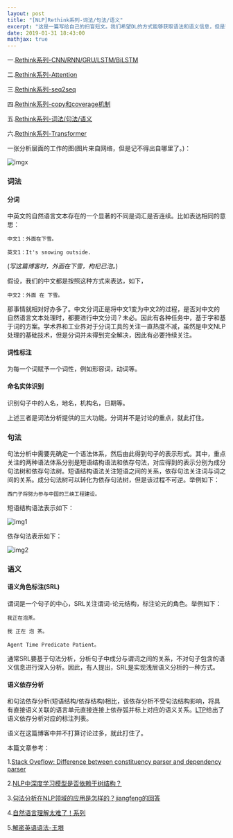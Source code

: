 ```yaml
---
layout: post
title: "[NLP]Rethink系列-词法/句法/语义"
excerpt: "这是一篇写给自己的扫盲短文。我们希望DL的方式能够获取语法和语义信息，但是评估的方式多是通过下游任务的性能，没有从过程上去分析是否确实获得了期望的语法和语义信息，个人对这种分析方式并不认同。直接对词法，句法和语义信息进行分析的技术作为NLP的底层技术，值得进一步探索和思考。"
date: 2019-01-31 18:43:00
mathjax: true
---
```


一.[Rethink系列-CNN/RNN/GRU/LSTM/BiLSTM](https://zhpmatrix.github.io/2019/01/27/NLP-rethinking-base-blocks/)

二.[Rethink系列-Attention](https://zhpmatrix.github.io/2019/01/27/NLP-rethinking-attention/)

三.[Rethink系列-seq2seq](https://zhpmatrix.github.io/2019/01/28/NLP-rethingking-seq2seq/)

四.[Rethink系列-copy和coverage机制](https://zhpmatrix.github.io/2019/01/29/NLP-rethinking-copy-and-coverage/)

五.[Rethink系列-词法/句法/语义](https://zhpmatrix.github.io/2019/01/31/NLP-rethinking-basic-techniques/)

六.[Rethink系列-Transformer](https://zhpmatrix.github.io/2019/03/13/NLP-rethinking-Transformer/)

一张分析层面的工作的图(图片来自网络，但是记不得出自哪里了。)：

![imgx](http://wx2.sinaimg.cn/mw690/aba7d18bly1g5euouuxvdj21700ko78f.jpg)

### 词法

#### 分词

中英文的自然语言文本存在的一个显著的不同是词汇是否连续。比如表达相同的意思：

    中文1：外面在下雪。

    英文1：It's snowing outside.

(_写这篇博客时，外面在下雪，枸杞已泡。_)

假设，我们的中文都是按照这种方式来表达，如下，

    中文2：外面 在 下雪。

那事情就相对好办多了。中文分词正是将中文1变为中文2的过程，是否对中文的自然语言文本处理时，都要进行中文分词？未必。因此有各种任务中，基于字和基于词的方案。学术界和工业界对于分词工具的关注一直热度不减，虽然是中文NLP处理的基础技术，但是分词并未得到完全解决，因此有必要持续关注。

#### 词性标注

为每一个词赋予一个词性，例如形容词，动词等。

#### 命名实体识别

识别句子中的人名，地名，机构名，日期等。

上述三者是词法分析提供的三大功能。分词并不是讨论的重点，就此打住。

### 句法

句法分析中需要先确定一个语法体系，然后由此得到句子的表示形式。其中，重点关注的两种语法体系分别是短语结构语法和依存句法，对应得到的表示分别为成分句法树和依存句法树。短语结构语法关注短语之间的关系，依存句法关注词与词之间的关系。成分句法树可以转化为依存句法树，但是该过程不可逆。举例如下：

    西门子将努力参与中国的三峡工程建设。

短语结构语法表示如下：

![img1](http://wx2.sinaimg.cn/mw690/aba7d18bly1fzoz9oydzij20b20aewf0.jpg)

依存句法表示如下：

![img2](http://wx3.sinaimg.cn/mw690/aba7d18bly1fzoz9ti5qcj20hd0683zc.jpg)

### 语义

#### 语义角色标注(SRL)

谓词是一个句子的中心，SRL关注谓词-论元结构，标注论元的角色。举例如下：

    我正在泡茶。

    我 正在 泡 茶。

    Agent Time Predicate Patient。 

通常SRL要基于句法分析，分析句子中成分与谓词之间的关系，不对句子包含的语义信息进行深入分析。因此，有人提出，SRL是实现浅层语义分析的一种方式。

#### 语义依存分析

和句法依存分析(短语结构/依存结构)相比，该依存分析不受句法结构影响，将具有直接语义关联的语言单元直接连接上依存弧并标上对应的语义关系。[LTP](https://www.ltp-cloud.com/intro#sdp_how)给出了语义依存分析对应的标注列表。

语义在这篇博客中并不打算讨论过多，就此打住了。

本篇文章参考：

1.[Stack Oveflow: Difference between constituency parser and dependency parser](https://stackoverflow.com/questions/10401076/difference-between-constituency-parser-and-dependency-parser)

2.[NLP中深度学习模型是否依赖于树结构？](https://mp.weixin.qq.com/s?__biz=MzIxMjAzNDY5Mg==&mid=209300177&idx=1&sn=4d24467ee27da15ae05effaa0ded9332&scene=2&srcid=1015LyJAMxAtArMzdyKyIRHh&from=timeline&isappinstalled=0#rd)

3.[句法分析在NLP领域的应用是怎样的？jiangfeng的回答](https://www.zhihu.com/question/39034550/answer/79392998)

4.[自然语言理解太难了！系列](https://github.com/fighting41love/hardNLP)

5.[解密英语语法-王垠](https://blog.csdn.net/zhenyu5211314/article/details/85304247)















